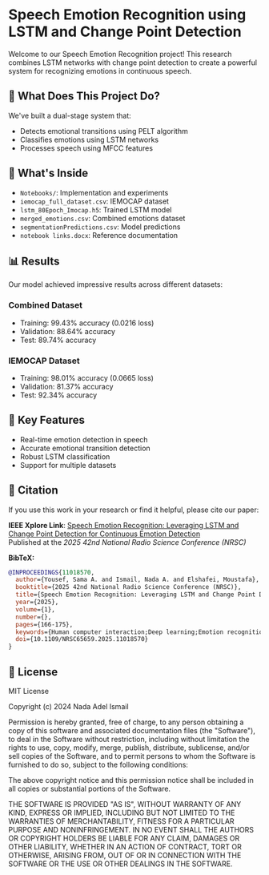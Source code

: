 # Speech Emotion Recognition using LSTM and Change Point Detection

Welcome to our Speech Emotion Recognition project! This research combines LSTM networks with change point detection to create a powerful system for recognizing emotions in continuous speech.

## 🎯 What Does This Project Do?

We've built a dual-stage system that:
- Detects emotional transitions using PELT algorithm
- Classifies emotions using LSTM networks
- Processes speech using MFCC features

## 📁 What's Inside

- `Notebooks/`: Implementation and experiments
- `iemocap_full_dataset.csv`: IEMOCAP dataset
- `lstm_80Epoch_Imocap.h5`: Trained LSTM model
- `merged_emotions.csv`: Combined emotions dataset
- `segmentationPredictions.csv`: Model predictions
- `notebook links.docx`: Reference documentation

## 📊 Results

Our model achieved impressive results across different datasets:

### Combined Dataset
- Training: 99.43% accuracy (0.0216 loss)
- Validation: 88.64% accuracy
- Test: 89.74% accuracy

### IEMOCAP Dataset
- Training: 98.01% accuracy (0.0665 loss)
- Validation: 81.37% accuracy
- Test: 92.34% accuracy

## 🔑 Key Features

- Real-time emotion detection in speech
- Accurate emotional transition detection
- Robust LSTM classification
- Support for multiple datasets

## 📄 Citation

If you use this work in your research or find it helpful, please cite our paper:

**IEEE Xplore Link**: [Speech Emotion Recognition: Leveraging LSTM and Change Point Detection for Continuous Emotion Detection](https://ieeexplore.ieee.org/document/11018570)  
Published at the *2025 42nd National Radio Science Conference (NRSC)*

**BibTeX:**
```bibtex
@INPROCEEDINGS{11018570,
  author={Yousef, Sama A. and Ismail, Nada A. and Elshafei, Moustafa},
  booktitle={2025 42nd National Radio Science Conference (NRSC)}, 
  title={Speech Emotion Recognition: Leveraging LSTM and Change Point Detection for Continuous Emotion Detection}, 
  year={2025},
  volume={1},
  number={},
  pages={166-175},
  keywords={Human computer interaction;Deep learning;Emotion recognition;Accuracy;Databases;Speech recognition;Mental health;Motion capture;Long short term memory;Monitoring;Speech Emotion Recognition;Long Short-Term Memory;Change Point Detection;Continuous Emotion Detection},
  doi={10.1109/NRSC65659.2025.11018570}
}

```
## 📜 License

MIT License

Copyright (c) 2024 Nada Adel Ismail

Permission is hereby granted, free of charge, to any person obtaining a copy
of this software and associated documentation files (the "Software"), to deal
in the Software without restriction, including without limitation the rights
to use, copy, modify, merge, publish, distribute, sublicense, and/or sell
copies of the Software, and to permit persons to whom the Software is
furnished to do so, subject to the following conditions:

The above copyright notice and this permission notice shall be included in all
copies or substantial portions of the Software.

THE SOFTWARE IS PROVIDED "AS IS", WITHOUT WARRANTY OF ANY KIND, EXPRESS OR
IMPLIED, INCLUDING BUT NOT LIMITED TO THE WARRANTIES OF MERCHANTABILITY,
FITNESS FOR A PARTICULAR PURPOSE AND NONINFRINGEMENT. IN NO EVENT SHALL THE
AUTHORS OR COPYRIGHT HOLDERS BE LIABLE FOR ANY CLAIM, DAMAGES OR OTHER
LIABILITY, WHETHER IN AN ACTION OF CONTRACT, TORT OR OTHERWISE, ARISING FROM,
OUT OF OR IN CONNECTION WITH THE SOFTWARE OR THE USE OR OTHER DEALINGS IN THE
SOFTWARE.
